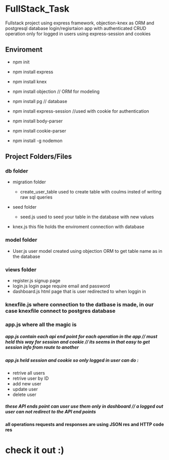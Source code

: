 # FullStack_Task
Fullstack project using express framework, objection-knex as ORM and postgresql database 
login/regisrtaion app with authenticated CRUD operation only for logged in users using express-session and cookies 

## Enviroment
* npm init

* npm install express

* npm install knex

* npm install objection // ORM for modeling

* npm install pg // database 

* npm install express-session //used with cookie for authentication

* npm install body-parser

* npm install cookie-parser

* npm install -g nodemon

## Project Folders/Files

### db folder
* migration folder
    * create_user_table  used to create table  with coulms insted of writing raw sql queries

* seed folder
    * seed.js  used to seed your table in the database with new values
    
* knex.js this file holds the enviroment connection with database

### model folder
* User.js   user model created using objection ORM to get table name as in the database

### views folder
* register.js signup page 
* login.js  login page require email and password
* dashboard.js  html page that is user redirected to when loggin in

### knexfile.js  where connection to the datbase is made, in our case knexfile connect to postgres database

### app.js  where all the magic is 
##### app.js contain each api end point for each operation in the app // must held this way for session and cookie // its seems in that easy to get session info from route to another 
##### app.js held session and cookie so only logged in user can do :
* retrive all users 
* retrive user by ID 
* add new user 
* update user 
* delete user 
##### these API ends point can user use them only in dashboard // a logged out user can not redirect to the API end points
#### all operations requests and responses are using JSON res and HTTP code res 

# check it out :)


